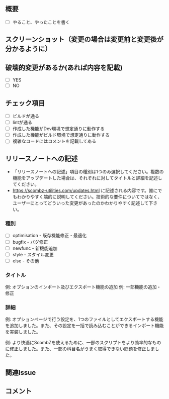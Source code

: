 ## 概要

- [ ] やること、やったことを書く

## スクリーンショット（変更の場合は変更前と変更後が分かるように）

## 破壊的変更があるか(あれば内容を記載)

- [ ] YES
- [ ] NO

## チェック項目

- [ ] ビルドが通る
- [ ] lintが通る
- [ ] 作成した機能がDev環境で想定通りに動作する
- [ ] 作成した機能がビルド環境で想定通りに動作する
- [ ] 複雑なコードにはコメントを記載してある

## リリースノートへの記述

- 「リリースノートへの記述」項目の種別は1つのみ選択してください。複数の機能をアップデートした場合は、それぞれに対してタイトルと詳細を記述してください。
- https://scombz-utilities.com/updates.html に記述される内容です。誰にでもわかりやすく端的に説明してください。技術的な要件についてではなく、ユーザーにとってどういった変更があったのかわかりやすく記述して下さい。

### 種別

- [ ] optimisation - 既存機能修正・最適化
- [ ] bugfix - バグ修正
- [ ] newfunc - 新機能追加
- [ ] style - スタイル変更
- [ ] else - その他

### タイトル

例: オプションのインポート及びエクスポート機能の追加
例: 一部機能の追加・修正

### 詳細

例: オプションページで行う設定を、1つのファイルとしてエクスポートする機能を追加しました。また、その設定を一括で読み込むことができるインポート機能を実装しました。

例: より快適にScombZを使えるために、一部のスクリプトをより効率的なものに修正しました。また、一部の科目名がうまく取得できない問題を修正しました。

## 関連Issue

## コメント
